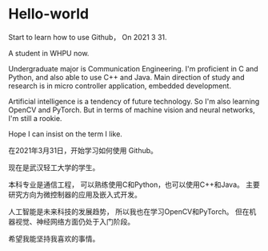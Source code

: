 # Hello-world

Start to learn how to use Github， 
On 2021 3 31. 

A student in WHPU now. 

Undergraduate major is Communication Engineering. 
I'm proficient in C and Python, and also able to use C++ and Java. 
Main direction of study and research is in micro controller application, embedded development. 

Artificial intelligence is a tendency of future technology. 
So I'm also learning OpenCV and PyTorch. 
But in terms of machine vision and neural networks, I'm still a rookie. 


Hope I can insist on the term I like. 



在2021年3月31日，开始学习如何使用 Github。

现在是武汉轻工大学的学生。 

本科专业是通信工程，
可以熟练使用C和Python，也可以使用C++和Java。
主要研究方向为微控制器的应用及嵌入式开发。

人工智能是未来科技的发展趋势，
所以我也在学习OpenCV和PyTorch。
但在机器视觉、神经网络方面仍处于入门阶段。


希望我能坚持我喜欢的事情。
